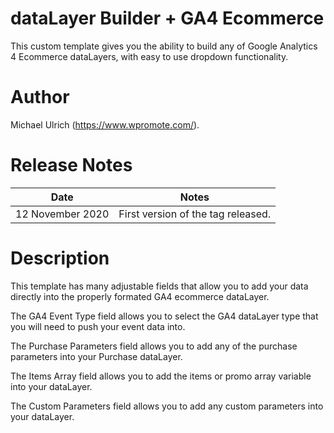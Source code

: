 # dataLayer Builder + GA4 Ecommerce
This custom template gives you the ability to build any of Google Analytics 4 Ecommerce dataLayers, with easy to use dropdown functionality.

# Author
Michael Ulrich (https://www.wpromote.com/).

# Release Notes
| Date | Notes |
|-------|-------|
| 12 November 2020 | First version of the tag released. |

# Description
This template has many adjustable fields that allow you to add your data directly into the properly formated GA4 ecommerce dataLayer.

The GA4 Event Type field allows you to select the GA4 dataLayer type that you will need to push your event data into.

The Purchase Parameters field allows you to add any of the purchase parameters into your Purchase dataLayer.

The Items Array field allows you to add the items or promo array variable into your dataLayer.

The Custom Parameters field allows you to add any custom parameters into your dataLayer.
